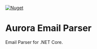 <a href="https://www.nuget.org/packages/Aurora.EmailParser">![Nuget](https://img.shields.io/nuget/v/Aurora.EmailParser?style=flat-square)</a>
# Aurora Email Parser
Email Parser for .NET Core.
